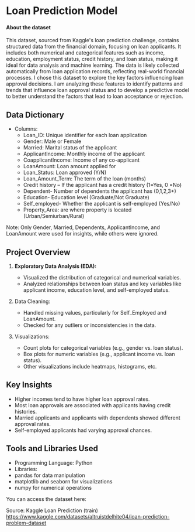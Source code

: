 # Loan Prediction Model 
#### About the dataset
This dataset, sourced from Kaggle's loan prediction challenge, contains structured data from the financial domain, focusing on loan applicants. It includes both numerical and categorical features such as income, education, employment status, credit history, and loan status, making it ideal for data analysis and machine learning. The data is likely collected automatically from loan application records, reflecting real-world financial processes. I chose this dataset to explore the key factors influencing loan approval decisions. I am analyzing these features to identify patterns and trends that influence loan approval status and to develop a predictive model to better understand the factors that lead to loan acceptance or rejection.

## Data Dictionary
- Columns:
  - Loan_ID: Unique identifier for each loan application  
  - Gender: Male or Female  
  - Married: Marital status of the applicant  
  - ApplicantIncome: Monthly income of the applicant  
  - CoapplicantIncome: Income of any co-applicant  
  - LoanAmount: Loan amount applied for  
  - Loan_Status: Loan approved (Y/N)
  - Loan_Amount_Term: The term of the loan (months)
  - Credit history – If the applicant has a credit history (1=Yes, 0 =No)
  - Dependent- Number of dependents the applicant has (0,1,2,3+)
  - Education- Education level (Graduate/Not Graduate)
  - Self_employed- Whether the applicant is self-employed (Yes/No)
  - Property_Area: are where property is located (Urban/Semiurban/Rural)
 
    
Note: Only Gender, Married, Dependents, ApplicantIncome, and LoanAmount were used for insights, while others were ignored. 

## Project Overview
1. **Exploratory Data Analysis (EDA):**
   - Visualized the distribution of categorical and numerical variables.
   - Analyzed relationships between loan status and key variables like applicant income, education level, and self-employed status.
   
2. Data Cleaning:
   - Handled missing values, particularly for Self_Employed and LoanAmount.
   - Checked for any outliers or inconsistencies in the data.
   
3. Visualizations:
   - Count plots for categorical variables (e.g., gender vs. loan status).
   - Box plots for numeric variables (e.g., applicant income vs. loan status).
   - Other visualizations include heatmaps, histograms, etc.

## Key Insights
- Higher incomes tend to have higher loan approval rates.
- Most loan approvals are associated with applicants having credit histories.
- Married applicants and applicants with dependents showed different approval rates.
- Self-employed applicants had varying approval chances.

## Tools and Libraries Used
- Programming Language: Python
-  Libraries: 
  - pandas for data manipulation
  - matplotlib and seaborn for visualizations
  - numpy for numerical operations

   You can access the dataset here: 
  
   
   Source: Kaggle Loan Prediction (train) https://www.kaggle.com/datasets/altruistdelhite04/loan-prediction-problem-dataset



